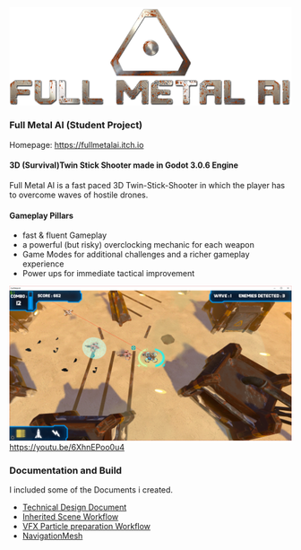 [![Full Metal AI Logo](img/Logo.png)](https://fullmetalai.itch.io)

### Full Metal AI (Student Project)

Homepage: https://fullmetalai.itch.io

#### 3D (Survival)Twin Stick Shooter made in Godot 3.0.6 Engine

Full Metal AI is a fast paced 3D Twin-Stick-Shooter
in which the player has to overcome waves of hostile drones.

#### Gameplay Pillars
- fast & fluent Gameplay
- a powerful (but risky) overclocking mechanic for each weapon
- Game Modes for additional challenges and a richer gameplay experience
- Power ups for immediate tactical improvement

[![Gameplay Screenshots / Video](img/Screen_2.png)](https://youtu.be/6XhnEPoo0u4)
https://youtu.be/6XhnEPoo0u4

### Documentation and Build

I included some of the Documents i created.
  - [Technical Design Document](https://github.com/SradnickDev/FullMetalAI/blob/master/Docs/Full%20Metal%20AI%20TDD.pdf)
  - [Inherited Scene Workflow](https://github.com/SradnickDev/FullMetalAI/blob/master/Docs/Workflow/Inherited%20Scene.pdf)
  - [VFX Particle preparation Workflow](https://github.com/SradnickDev/FullMetalAI/blob/master/Docs/Workflow/VFX%20Particle%20Preparation.pdf)
  - [NavigationMesh](https://github.com/SradnickDev/FullMetalAI/blob/master/Docs/Workflow/NavigationMesh.pdf)
  
  
